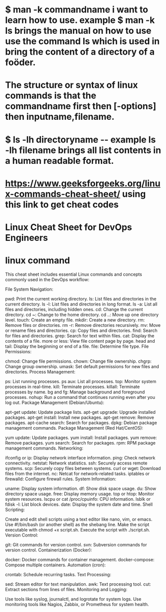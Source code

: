 # $ man -k commandname i want to learn how to use. example $ man -k ls brings the manual on how to use use the command ls which is used in bring the content of a directory of a foöder.
# The structure or syntax of linux commands is that the commandname first then [-options] then inputname,filename. 
# $ ls -lh directoryname -- example ls -lh filename  brings all list contents in a human readable format.
# https://www.geeksforgeeks.org/linux-commands-cheat-sheet/ using this link to get cheat codes

# Linux Cheat Sheet for DevOps Engineers
# linux command
This cheat sheet includes essential Linux commands and concepts commonly used in the DevOps workflow:

File System Navigation:

pwd: Print the current working directory.
ls: List files and directories in the current directory.
ls -l: List files and directories in long format.
ls -a: List all files and directories, including hidden ones.
cd: Change the current directory.
cd ~: Change to the home directory.
cd ..: Move up one directory level.
touch: Create an empty file.
mkdir: Create a new directory.
rm: Remove files or directories.
rm -r: Remove directories recursively.
mv: Move or rename files and directories.
cp: Copy files and directories.
find: Search for files and directories.
grep: Search for text within files.
cat: Display the contents of a file.
more or less: View file content page by page.
head and tail: Display the beginning or end of a file.
file: Determine file type.
File Permissions:

chmod: Change file permissions.
chown: Change file ownership.
chgrp: Change group ownership.
umask: Set default permissions for new files and directories.
Process Management:

ps: List running processes.
ps aux: List all processes.
top: Monitor system processes in real-time.
kill: Terminate processes.
killall: Terminate processes by name.
bg and fg: Manage background and foreground processes.
nohup: Run a command that continues running even after you log out.
Package Management (Debian/Ubuntu):

apt-get update: Update package lists.
apt-get upgrade: Upgrade installed packages.
apt-get install: Install new packages.
apt-get remove: Remove packages.
apt-cache search: Search for packages.
dpkg: Debian package management commands.
Package Management (Red Hat/CentOS):

yum update: Update packages.
yum install: Install packages.
yum remove: Remove packages.
yum search: Search for packages.
rpm: RPM package management commands.
Networking:

ifconfig or ip: Display network interface information.
ping: Check network connectivity.
netstat: Network statistics.
ssh: Securely access remote systems.
scp: Securely copy files between systems.
curl or wget: Download files from the internet.
nc: Netcat for network-related tasks.
iptables or firewalld: Configure firewall rules.
System Information:

uname: Display system information.
df: Show disk space usage.
du: Show directory space usage.
free: Display memory usage.
top or htop: Monitor system resources.
lscpu or cat /proc/cpuinfo: CPU information.
lsblk or fdisk -l: List block devices.
date: Display the system date and time.
Shell Scripting:

Create and edit shell scripts using a text editor like nano, vim, or emacs.
Use #!/bin/bash (or another shell) as the shebang line.
Make the script executable with chmod +x script.sh.
Execute the script with ./script.sh.
Version Control:

git: Git commands for version control.
svn: Subversion commands for version control.
Containerization (Docker):

docker: Docker commands for container management.
docker-compose: Compose multiple containers.
Automation (cron):

crontab: Schedule recurring tasks.
Text Processing:

sed: Stream editor for text manipulation.
awk: Text processing tool.
cut: Extract sections from lines of files.
Monitoring and Logging:

Use tools like syslog, journalctl, and logrotate for system logs.
Use monitoring tools like Nagios, Zabbix, or Prometheus for system health.

